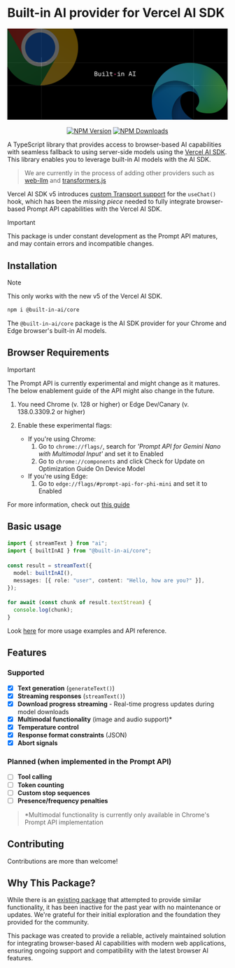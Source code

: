 # Built-in AI provider for Vercel AI SDK

<div align="center">
<img src="npm-header.png">
</div>

<div align="center">

[![NPM Version](https://img.shields.io/npm/v/%40built-in-ai%2Fcore)](https://www.npmjs.com/package/@built-in-ai/core)
[![NPM Downloads](https://img.shields.io/npm/dw/%40built-in-ai%2Fcore)](https://www.npmjs.com/package/@built-in-ai/core)

</div>

A TypeScript library that provides access to browser-based AI capabilities with seamless fallback to using server-side models using the [Vercel AI SDK](https://ai-sdk.dev/). This library enables you to leverage built-in AI models with the AI SDK.

> We are currently in the process of adding other providers such as [web-llm](https://github.com/mlc-ai/web-llm) and [transformers.js](https://huggingface.co/docs/transformers.js/en/index)

Vercel AI SDK v5 introduces [custom Transport support](https://v5.ai-sdk.dev/docs/announcing-ai-sdk-5-beta#enhanced-usechat-architecture) for the `useChat()` hook, which has been the _missing piece_ needed to fully integrate browser-based Prompt API capabilities with the Vercel AI SDK.

> [!IMPORTANT]
> This package is under constant development as the Prompt API matures, and may contain errors and incompatible changes.

## Installation

> [!NOTE]
> This only works with the new v5 of the Vercel AI SDK.

```bash
npm i @built-in-ai/core
```

The `@built-in-ai/core` package is the AI SDK provider for your Chrome and Edge browser's built-in AI models.

## Browser Requirements

> [!IMPORTANT]
> The Prompt API is currently experimental and might change as it matures. The below enablement guide of the API might also change in the future.

1. You need Chrome (v. 128 or higher) or Edge Dev/Canary (v. 138.0.3309.2 or higher)

2. Enable these experimental flags:
   - If you're using Chrome:
     1. Go to `chrome://flags/`, search for _'Prompt API for Gemini Nano with Multimodal Input'_ and set it to Enabled
     2. Go to `chrome://components` and click Check for Update on Optimization Guide On Device Model
   - If you're using Edge:
     1. Go to `edge://flags/#prompt-api-for-phi-mini` and set it to Enabled

For more information, check out [this guide](https://developer.chrome.com/docs/extensions/ai/prompt-api)

## Basic usage

```typescript
import { streamText } from "ai";
import { builtInAI } from "@built-in-ai/core";

const result = streamText({
  model: builtInAI(),
  messages: [{ role: "user", content: "Hello, how are you?" }],
});

for await (const chunk of result.textStream) {
  console.log(chunk);
}
```

Look [here](/packages/built-in-ai/README.md) for more usage examples and API reference.

## Features

### Supported

- [x] **Text generation** (`generateText()`)
- [x] **Streaming responses** (`streamText()`)
- [x] **Download progress streaming** - Real-time progress updates during model downloads
- [x] **Multimodal functionality** (image and audio support)\*
- [x] **Temperature control**
- [x] **Response format constraints** (JSON)
- [x] **Abort signals**

### Planned (when implemented in the Prompt API)

- [ ] **Tool calling**
- [ ] **Token counting**
- [ ] **Custom stop sequences**
- [ ] **Presence/frequency penalties**

> \*Multimodal functionality is currently only available in Chrome's Prompt API implementation

## Contributing

Contributions are more than welcome!

## Why This Package?

While there is an [existing package](https://github.com/jeasonstudio/chrome-ai) that attempted to provide similar functionality, it has been inactive for the past year with no maintenance or updates. We're grateful for their initial exploration and the foundation they provided for the community.

This package was created to provide a reliable, actively maintained solution for integrating browser-based AI capabilities with modern web applications, ensuring ongoing support and compatibility with the latest browser AI features.
